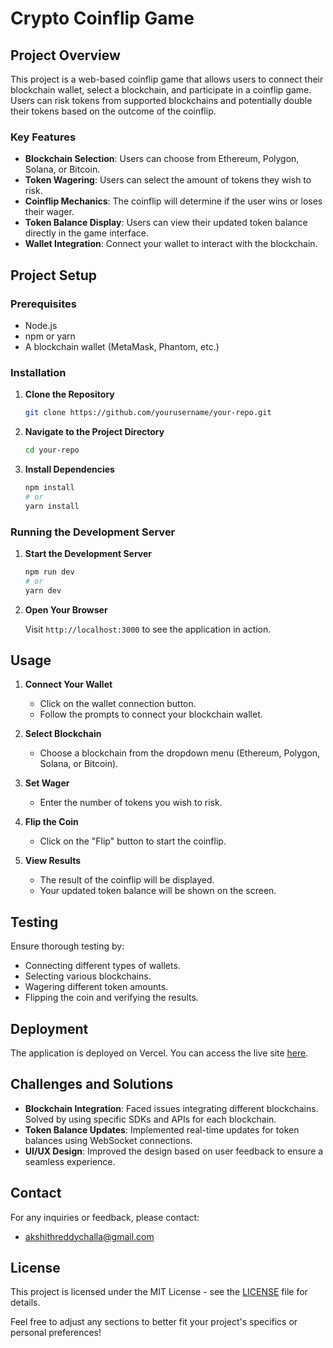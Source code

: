 # Crypto Coinflip Game

## Project Overview

This project is a web-based coinflip game that allows users to connect their blockchain wallet, select a blockchain, and participate in a coinflip game. Users can risk tokens from supported blockchains and potentially double their tokens based on the outcome of the coinflip.

### Key Features

- **Blockchain Selection**: Users can choose from Ethereum, Polygon, Solana, or Bitcoin.
- **Token Wagering**: Users can select the amount of tokens they wish to risk.
- **Coinflip Mechanics**: The coinflip will determine if the user wins or loses their wager.
- **Token Balance Display**: Users can view their updated token balance directly in the game interface.
- **Wallet Integration**: Connect your wallet to interact with the blockchain.

## Project Setup

### Prerequisites

- Node.js
- npm or yarn
- A blockchain wallet (MetaMask, Phantom, etc.)

### Installation

1. **Clone the Repository**

   ```bash
   git clone https://github.com/yourusername/your-repo.git
   ```

2. **Navigate to the Project Directory**

   ```bash
   cd your-repo
   ```

3. **Install Dependencies**

   ```bash
   npm install
   # or
   yarn install
   ```

### Running the Development Server

1. **Start the Development Server**

   ```bash
   npm run dev
   # or
   yarn dev
   ```

2. **Open Your Browser**

   Visit `http://localhost:3000` to see the application in action.

## Usage

1. **Connect Your Wallet**

   - Click on the wallet connection button.
   - Follow the prompts to connect your blockchain wallet.

2. **Select Blockchain**

   - Choose a blockchain from the dropdown menu (Ethereum, Polygon, Solana, or Bitcoin).

3. **Set Wager**

   - Enter the number of tokens you wish to risk.

4. **Flip the Coin**

   - Click on the "Flip" button to start the coinflip.

5. **View Results**

   - The result of the coinflip will be displayed.
   - Your updated token balance will be shown on the screen.

## Testing

Ensure thorough testing by:

- Connecting different types of wallets.
- Selecting various blockchains.
- Wagering different token amounts.
- Flipping the coin and verifying the results.

## Deployment

The application is deployed on Vercel. You can access the live site [here](https://your-vercel-url).

## Challenges and Solutions

- **Blockchain Integration**: Faced issues integrating different blockchains. Solved by using specific SDKs and APIs for each blockchain.
- **Token Balance Updates**: Implemented real-time updates for token balances using WebSocket connections.
- **UI/UX Design**: Improved the design based on user feedback to ensure a seamless experience.

## Contact

For any inquiries or feedback, please contact:

- akshithreddychalla@gmail.com

## License

This project is licensed under the MIT License - see the [LICENSE](LICENSE) file for details.

Feel free to adjust any sections to better fit your project's specifics or personal preferences!


 
